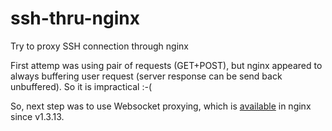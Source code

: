 ssh-thru-nginx
==============

Try to proxy SSH connection through nginx

First attemp was using pair of requests (GET+POST), but nginx appeared to always buffering
user request (server response can be send back unbuffered). So it is impractical :-(

So, next step was to use Websocket proxying, which is [available](http://nginx.org/en/docs/http/websocket.html)
in nginx since v1.3.13.
